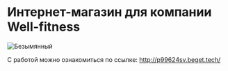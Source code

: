 # Интернет-магазин для компании Well-fitness

![Безымянный](https://github.com/Pasha845/Well-fitness/assets/106194295/58b72989-f254-4468-9c78-7ac3837c07cb)

С работой можно ознакомиться по ссылке: http://p99624sv.beget.tech/
